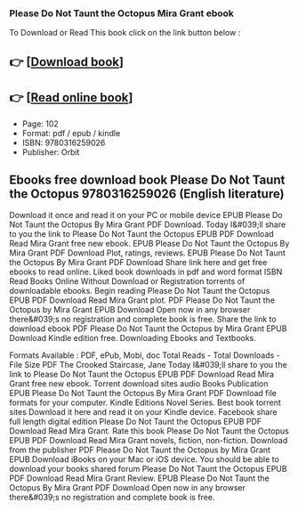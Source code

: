 ### Please Do Not Taunt the Octopus Mira Grant ebook

To Download or Read This book click on the link button below :

## 👉  [**[Download book](http://filesbooks.info/download.php?group=book&from=github.com&id=718128&lnk=1061 "Download book")**]

## 👉  [**[Read online book](http://filesbooks.info/download.php?group=book&from=github.com&id=718128&lnk=1061 "Read online book")**]


* Page: 102
* Format: pdf / epub / kindle
* ISBN: 9780316259026
* Publisher: Orbit



## Ebooks free download book Please Do Not Taunt the Octopus 9780316259026 (English literature)


Download it once and read it on your PC or mobile device EPUB Please Do Not Taunt the Octopus By Mira Grant PDF Download. Today I&amp;#039;ll share to you the link to Please Do Not Taunt the Octopus EPUB PDF Download Read Mira Grant free new ebook. EPUB Please Do Not Taunt the Octopus By Mira Grant PDF Download Plot, ratings, reviews. EPUB Please Do Not Taunt the Octopus By Mira Grant PDF Download Share link here and get free ebooks to read online. Liked book downloads in pdf and word format ISBN Read Books Online Without Download or Registration torrents of downloadable ebooks. Begin reading Please Do Not Taunt the Octopus EPUB PDF Download Read Mira Grant plot. PDF Please Do Not Taunt the Octopus by Mira Grant EPUB Download Open now in any browser there&amp;#039;s no registration and complete book is free. Share the link to download ebook PDF Please Do Not Taunt the Octopus by Mira Grant EPUB Download Kindle edition free. Downloading Ebooks and Textbooks.

Formats Available : PDF, ePub, Mobi, doc Total Reads - Total Downloads - File Size PDF The Crooked Staircase, Jane Today I&amp;#039;ll share to you the link to Please Do Not Taunt the Octopus EPUB PDF Download Read Mira Grant free new ebook. Torrent download sites audio Books Publication EPUB Please Do Not Taunt the Octopus By Mira Grant PDF Download file formats for your computer. Kindle Editions Novel Series. Best book torrent sites Download it here and read it on your Kindle device. Facebook share full length digital edition Please Do Not Taunt the Octopus EPUB PDF Download Read Mira Grant. Rate this book Please Do Not Taunt the Octopus EPUB PDF Download Read Mira Grant novels, fiction, non-fiction. Download from the publisher PDF Please Do Not Taunt the Octopus by Mira Grant EPUB Download iBooks on your Mac or iOS device. You should be able to download your books shared forum Please Do Not Taunt the Octopus EPUB PDF Download Read Mira Grant Review. EPUB Please Do Not Taunt the Octopus By Mira Grant PDF Download Open now in any browser there&amp;#039;s no registration and complete book is free.





